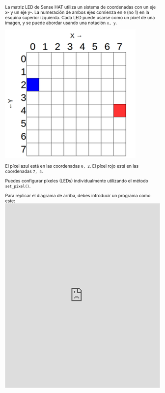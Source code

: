 La matriz LED de Sense HAT utiliza un sistema de coordenadas con un eje x- y un eje y-. La numeración de ambos ejes comienza en `0` (no 1) en la esquina superior izquierda. Cada LED puede usarse como un píxel de una imagen, y se puede abordar usando una notación `x, y`.

![Coordenadas](images/coordinates.png)

El píxel azul está en las coordenadas `0, 2`. El píxel rojo está en las coordenadas `7, 4`.

Puedes configurar píxeles (LEDs) individualmente utilizando el método `set_pixel()`.

Para replicar el diagrama de arriba, debes introducir un programa como este: <iframe src="https://trinket.io/embed/python/c57565feac" width="100%" height="600" frameborder="0" marginwidth="0" marginheight="0" allowfullscreen></iframe>
